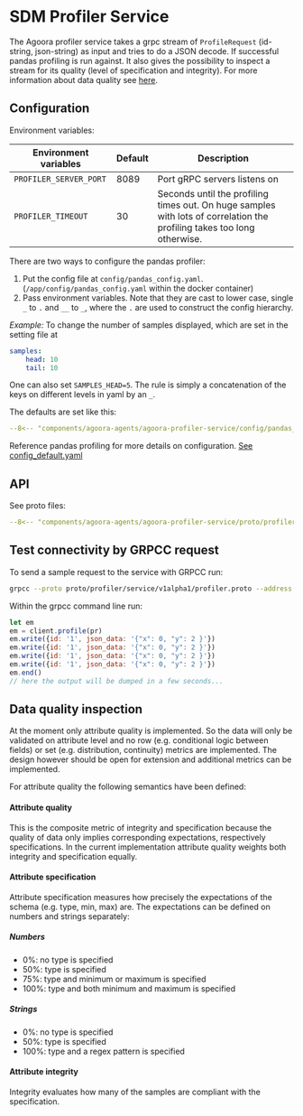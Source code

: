 # SDM Profiler Service  

The Agoora profiler service takes a grpc stream of `ProfileRequest` (id-string, json-string) as input and tries to do a
JSON decode. If successful pandas profiling is run against. It also gives the possibility to inspect a stream for its 
quality (level of specification and integrity). For more information about data quality see [here](#data-quality-inspection).



## Configuration

Environment variables:

| Environment variables | Default | Description |
|-----------------------|----------|------------|
|`PROFILER_SERVER_PORT` | 8089     | Port gRPC servers listens on |
|`PROFILER_TIMEOUT`     | 30       | Seconds until the profiling times out. On huge samples with lots of correlation the profiling takes too long otherwise.


There are two ways to configure the pandas profiler:

1. Put the config file at `config/pandas_config.yaml`. (`/app/config/pandas_config.yaml` within the docker container)
2. Pass environment variables. Note that they are cast to lower case, single `_` to `.` and `__` to `_`, where the `.` are used to construct the config hierarchy.

*Example:*
To change the number of samples displayed, which are set in the setting file at

```yaml
samples:
    head: 10
    tail: 10
```

One can also set `SAMPLES_HEAD=5`. The rule is simply a concatenation of the keys on different levels in yaml by an `_`.

The defaults are set like this:

```yaml
--8<-- "components/agoora-agents/agoora-profiler-service/config/pandas_config_defaults.yaml"
```
 
Reference pandas profiling for more details on configuration. 
[See config_default.yaml](https://github.com/pandas-profiling/pandas-profiling/blob/v2.3.0/pandas_profiling/config_default.yaml)

## API

See proto files:

```yaml
--8<-- "components/agoora-agents/agoora-profiler-service/proto/profiler/service/v1alpha1/profiler.proto"
```

## Test connectivity by GRPCC request

To send a sample request to the service with GRPCC run:

```bash
grpcc --proto proto/profiler/service/v1alpha1/profiler.proto --address localhost:8089 -i
```

Within the grpcc command line run:

```javascript
let em
em = client.profile(pr)
em.write({id: '1', json_data: '{"x": 0, "y": 2 }'})
em.write({id: '1', json_data: '{"x": 0, "y": 2 }'})
em.write({id: '1', json_data: '{"x": 0, "y": 2 }'})
em.write({id: '1', json_data: '{"x": 0, "y": 2 }'})
em.end()
// here the output will be dumped in a few seconds...
```

## Data quality inspection

At the moment only attribute quality is implemented. So the data will only be validated on attribute
level and no row (e.g. conditional logic between fields) or set (e.g. distribution, continuity) metrics are implemented.
The design however should be open for extension and additional metrics can be implemented.

For attribute quality the following semantics have been defined:

#### Attribute quality
This is the composite metric of integrity and specification because the quality of data only implies
corresponding expectations, respectively specifications. In the current implementation attribute quality weights
both integrity and specification equally.

#### Attribute specification
Attribute specification measures how precisely the expectations of the schema (e.g. type, min, max) are. The expectations
can be defined on numbers and strings separately: 

##### Numbers
* 0%: no type is specified
* 50%: type is specified
* 75%: type and minimum or maximum is specified
* 100%: type and both minimum and maximum is specified

##### Strings
* 0%: no type is specified
* 50%: type is specified
* 100%: type and a regex pattern is specified

#### Attribute integrity 
Integrity evaluates how many of the samples are compliant with the specification. 

